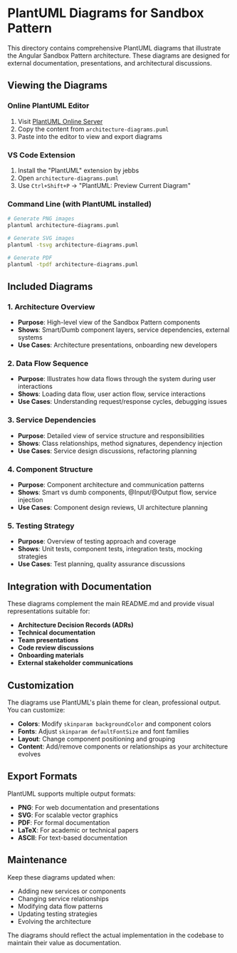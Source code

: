 # PlantUML Diagrams for Sandbox Pattern

This directory contains comprehensive PlantUML diagrams that illustrate the Angular Sandbox Pattern architecture. These diagrams are designed for external documentation, presentations, and architectural discussions.

## Viewing the Diagrams

### Online PlantUML Editor
1. Visit [PlantUML Online Server](http://www.plantuml.com/plantuml/uml/)
2. Copy the content from `architecture-diagrams.puml`
3. Paste into the editor to view and export diagrams

### VS Code Extension
1. Install the "PlantUML" extension by jebbs
2. Open `architecture-diagrams.puml`
3. Use `Ctrl+Shift+P` → "PlantUML: Preview Current Diagram"

### Command Line (with PlantUML installed)
```bash
# Generate PNG images
plantuml architecture-diagrams.puml

# Generate SVG images  
plantuml -tsvg architecture-diagrams.puml

# Generate PDF
plantuml -tpdf architecture-diagrams.puml
```

## Included Diagrams

### 1. Architecture Overview
- **Purpose**: High-level view of the Sandbox Pattern components
- **Shows**: Smart/Dumb component layers, service dependencies, external systems
- **Use Cases**: Architecture presentations, onboarding new developers

### 2. Data Flow Sequence
- **Purpose**: Illustrates how data flows through the system during user interactions
- **Shows**: Loading data flow, user action flow, service interactions
- **Use Cases**: Understanding request/response cycles, debugging issues

### 3. Service Dependencies
- **Purpose**: Detailed view of service structure and responsibilities
- **Shows**: Class relationships, method signatures, dependency injection
- **Use Cases**: Service design discussions, refactoring planning

### 4. Component Structure
- **Purpose**: Component architecture and communication patterns
- **Shows**: Smart vs dumb components, @Input/@Output flow, service injection
- **Use Cases**: Component design reviews, UI architecture planning

### 5. Testing Strategy
- **Purpose**: Overview of testing approach and coverage
- **Shows**: Unit tests, component tests, integration tests, mocking strategies
- **Use Cases**: Test planning, quality assurance discussions

## Integration with Documentation

These diagrams complement the main README.md and provide visual representations suitable for:

- **Architecture Decision Records (ADRs)**
- **Technical documentation**
- **Team presentations**
- **Code review discussions**
- **Onboarding materials**
- **External stakeholder communications**

## Customization

The diagrams use PlantUML's plain theme for clean, professional output. You can customize:

- **Colors**: Modify `skinparam backgroundColor` and component colors
- **Fonts**: Adjust `skinparam defaultFontSize` and font families
- **Layout**: Change component positioning and grouping
- **Content**: Add/remove components or relationships as your architecture evolves

## Export Formats

PlantUML supports multiple output formats:
- **PNG**: For web documentation and presentations
- **SVG**: For scalable vector graphics
- **PDF**: For formal documentation
- **LaTeX**: For academic or technical papers
- **ASCII**: For text-based documentation

## Maintenance

Keep these diagrams updated when:
- Adding new services or components
- Changing service relationships
- Modifying data flow patterns
- Updating testing strategies
- Evolving the architecture

The diagrams should reflect the actual implementation in the codebase to maintain their value as documentation.